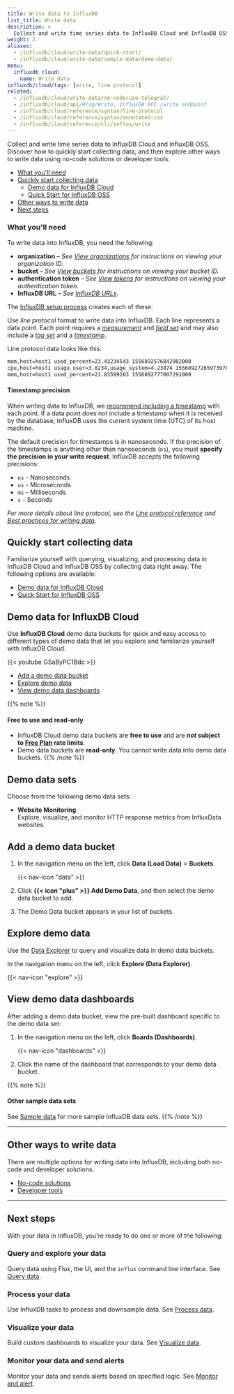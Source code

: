 ```yaml
---
title: Write data to InfluxDB
list_title: Write data
description: >
  Collect and write time series data to InfluxDB Cloud and InfluxDB OSS.
weight: 2
aliases:
  - /influxdb/cloud/write-data/quick-start/
  - /influxdb/cloud/write-data/sample-data/demo-data/
menu:
  influxdb_cloud:
    name: Write data
influxdb/cloud/tags: [write, line protocol]
related:
  - /influxdb/cloud/write-data/no-code/use-telegraf/
  - /influxdb/cloud/api/#tag/Write, InfluxDB API /write endpoint
  - /influxdb/cloud/reference/syntax/line-protocol
  - /influxdb/cloud/reference/syntax/annotated-csv
  - /influxdb/cloud/reference/cli/influx/write
---
```


Collect and write time series data to InfluxDB Cloud and InfluxDB OSS. Discover how to quickly start collecting data, and then explore other ways to write data using no-code solutions or developer tools.


- [What you'll need](#what-you-ll-need)
- [Quickly start collecting data](#quickly-start-collecting-data)
  - [Demo data for InfluxDB Cloud](#demo-data-for-influxdb-cloud)
  - [Quick Start for InfluxDB OSS](#quick-start-for-influxdb-oss)
- [Other ways to write data](#other-ways-to-write-data)
- [Next steps](#next-steps)

### What you'll need

To write data into InfluxDB, you need the following:

- **organization** – _See [View organizations](/influxdb/cloud/organizations/view-orgs/#view-your-organization-id)
  for instructions on viewing your organization ID._
- **bucket** – _See [View buckets](/influxdb/cloud/organizations/buckets/view-buckets/) for
  instructions on viewing your bucket ID._
- **authentication token** – _See [View tokens](/influxdb/cloud/security/tokens/view-tokens/)
  for instructions on viewing your authentication token._
- **InfluxDB URL** – _See [InfluxDB URLs](/influxdb/cloud/reference/urls/)_.

The [InfluxDB setup process](/influxdb/cloud/get-started/#set-up-influxdb) creates each of these.

Use _line protocol_ format to write data into InfluxDB.
Each line represents a data point.
Each point requires a [*measurement*](/influxdb/cloud/reference/syntax/line-protocol/#measurement)
and [*field set*](/influxdb/cloud/reference/syntax/line-protocol/#field-set) and may also include
a [*tag set*](/influxdb/cloud/reference/syntax/line-protocol/#tag-set) and a [*timestamp*](/influxdb/cloud/reference/syntax/line-protocol/#timestamp).

Line protocol data looks like this:

```sh
mem,host=host1 used_percent=23.43234543 1556892576842902000
cpu,host=host1 usage_user=3.8234,usage_system=4.23874 1556892726597397000
mem,host=host1 used_percent=21.83599203 1556892777007291000
```

#### Timestamp precision

When writing data to InfluxDB, we [recommend including a timestamp](/influxdb/cloud/reference/syntax/line-protocol/#timestamp) with each point.
If a data point does not include a timestamp when it is received by the database,
InfluxDB uses the current system time (UTC) of its host machine.

The default precision for timestamps is in nanoseconds.
If the precision of the timestamps is anything other than nanoseconds (`ns`),
you must **specify the precision in your write request**.
InfluxDB accepts the following precisions:

- `ns` - Nanoseconds
- `us` - Microseconds
- `ms` - Milliseconds
- `s` - Seconds

_For more details about line protocol, see the [Line protocol reference](/influxdb/cloud/reference/syntax/line-protocol)
and [Best practices for writing data](/influxdb/cloud/write-data/best-practices/)._

## Quickly start collecting data

Familiarize yourself with querying, visualizing, and processing data in InfluxDB Cloud and InfluxDB OSS by collecting data right away. The following options are available:

- [Demo data for InfluxDB Cloud](#demo-data-for-influxdb-cloud)
- [Quick Start for InfluxDB OSS](#quick-start-for-influxdb-oss)


## Demo data for InfluxDB Cloud
Use **InfluxDB Cloud** demo data buckets for quick and easy access to different
types of demo data that let you explore and familiarize yourself with InfluxDB Cloud.

{{< youtube GSaByPC1Bdc >}}

- [Add a demo data bucket](#add-a-demo-data-bucket)
- [Explore demo data](#explore-demo-data)
- [View demo data dashboards](#view-demo-data-dashboards)

{{% note %}}
#### Free to use and read-only
- InfluxDB Cloud demo data buckets are **free to use** and are **_not_ subject to
  [Free Plan](/influxdb/cloud/account-management/pricing-plans/#free-plan) rate limits**.
- Demo data buckets are **read-only**. You cannot write data into demo data buckets.
{{% /note %}}

## Demo data sets
Choose from the following demo data sets:

- **Website Monitoring**  
  Explore, visualize, and monitor HTTP response metrics from InfluxData websites.


## Add a demo data bucket
1.  In the navigation menu on the left, click **Data (Load Data)** > **Buckets**.

    {{< nav-icon "data" >}}

2.  Click **{{< icon "plus" >}} Add Demo Data**, and then select the demo data bucket to add.
3.  The Demo Data bucket appears in your list of buckets.

## Explore demo data
Use the [Data Explorer](/influxdb/cloud/visualize-data/explore-metrics/)
to query and visualize data in demo data buckets.

In the navigation menu on the left, click **Explore (Data Explorer)**.

{{< nav-icon "explore" >}}

## View demo data dashboards
After adding a demo data bucket, view the pre-built dashboard specific to the demo data set:

1. In the navigation menu on the left, click **Boards (Dashboards)**.

    {{< nav-icon "dashboards" >}}

2. Click the name of the dashboard that corresponds to your demo data bucket.

{{% note %}}
#### Other sample data sets
See [Sample data](/influxdb/cloud/reference/sample-data) for more sample InfluxDB data sets.
{{% /note %}}

---

## Other ways to write data

There are multiple options for writing data into InfluxDB, including both no-code and developer solutions.

  - [No-code solutions](/influxdb/cloud/write-data/no-code)
  - [Developer tools](/influxdb/cloud/write-data/developer-tools)

---

## Next steps
With your data in InfluxDB, you're ready to do one or more of the following:

### Query and explore your data
Query data using Flux, the UI, and the `influx` command line interface.
See [Query data](/influxdb/cloud/query-data/).

### Process your data
Use InfluxDB tasks to process and downsample data. See [Process data](/influxdb/cloud/process-data/).

### Visualize your data
Build custom dashboards to visualize your data.
See [Visualize data](/influxdb/cloud/visualize-data/).

### Monitor your data and send alerts
Monitor your data and sends alerts based on specified logic.
See [Monitor and alert](/influxdb/cloud/monitor-alert/).
